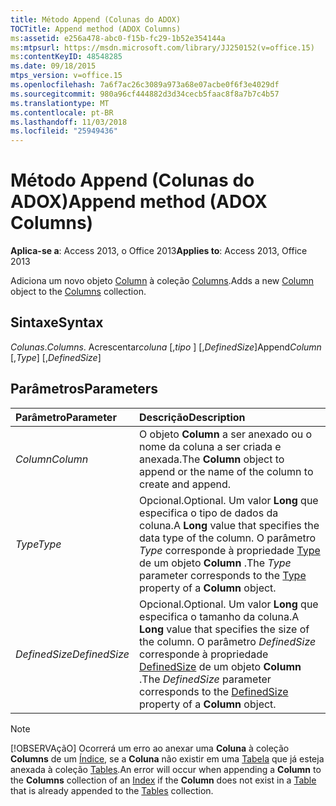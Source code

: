 ```yaml
---
title: Método Append (Colunas do ADOX)
TOCTitle: Append method (ADOX Columns)
ms:assetid: e256a478-abc0-f15b-fc29-1b52e354144a
ms:mtpsurl: https://msdn.microsoft.com/library/JJ250152(v=office.15)
ms:contentKeyID: 48548285
ms.date: 09/18/2015
mtps_version: v=office.15
ms.openlocfilehash: 7a6f7ac26c3089a973a68e07acbe0f6f3e4029df
ms.sourcegitcommit: 980a96cf444882d3d34cecb5faac8f8a7b7c4b57
ms.translationtype: MT
ms.contentlocale: pt-BR
ms.lasthandoff: 11/03/2018
ms.locfileid: "25949436"
---
```

# <a name="append-method-adox-columns"></a><span data-ttu-id="7aa3f-102">Método Append (Colunas do ADOX)</span><span class="sxs-lookup"><span data-stu-id="7aa3f-102">Append method (ADOX Columns)</span></span>

<span data-ttu-id="7aa3f-103">**Aplica-se a**: Access 2013, o Office 2013</span><span class="sxs-lookup"><span data-stu-id="7aa3f-103">**Applies to**: Access 2013, Office 2013</span></span>

<span data-ttu-id="7aa3f-104">Adiciona um novo objeto [Column](column-object-adox.md) à coleção [Columns](columns-collection-adox.md).</span><span class="sxs-lookup"><span data-stu-id="7aa3f-104">Adds a new [Column](column-object-adox.md) object to the [Columns](columns-collection-adox.md) collection.</span></span>

## <a name="syntax"></a><span data-ttu-id="7aa3f-105">Sintaxe</span><span class="sxs-lookup"><span data-stu-id="7aa3f-105">Syntax</span></span>

<span data-ttu-id="7aa3f-106">*Colunas*.</span><span class="sxs-lookup"><span data-stu-id="7aa3f-106">*Columns*.</span></span> <span data-ttu-id="7aa3f-107">Acrescentar*coluna* \[,*tipo* \] \[,*DefinedSize*\]</span><span class="sxs-lookup"><span data-stu-id="7aa3f-107">Append*Column* \[,*Type*\] \[,*DefinedSize*\]</span></span>

## <a name="parameters"></a><span data-ttu-id="7aa3f-108">Parâmetros</span><span class="sxs-lookup"><span data-stu-id="7aa3f-108">Parameters</span></span>

|<span data-ttu-id="7aa3f-109">Parâmetro</span><span class="sxs-lookup"><span data-stu-id="7aa3f-109">Parameter</span></span>|<span data-ttu-id="7aa3f-110">Descrição</span><span class="sxs-lookup"><span data-stu-id="7aa3f-110">Description</span></span>|
|:--------|:----------|
|<span data-ttu-id="7aa3f-111">*Column*</span><span class="sxs-lookup"><span data-stu-id="7aa3f-111">*Column*</span></span> |<span data-ttu-id="7aa3f-112">O objeto **Column** a ser anexado ou o nome da coluna a ser criada e anexada.</span><span class="sxs-lookup"><span data-stu-id="7aa3f-112">The **Column** object to append or the name of the column to create and append.</span></span>|
|<span data-ttu-id="7aa3f-113">*Type*</span><span class="sxs-lookup"><span data-stu-id="7aa3f-113">*Type*</span></span> |<span data-ttu-id="7aa3f-114">Opcional.</span><span class="sxs-lookup"><span data-stu-id="7aa3f-114">Optional.</span></span> <span data-ttu-id="7aa3f-115">Um valor **Long** que especifica o tipo de dados da coluna.</span><span class="sxs-lookup"><span data-stu-id="7aa3f-115">A **Long** value that specifies the data type of the column.</span></span> <span data-ttu-id="7aa3f-116">O parâmetro *Type* corresponde à propriedade [Type](https://msdn.microsoft.com/library/jj249169\(v=office.15\)) de um objeto **Column** .</span><span class="sxs-lookup"><span data-stu-id="7aa3f-116">The *Type* parameter corresponds to the [Type](https://msdn.microsoft.com/library/jj249169\(v=office.15\)) property of a **Column** object.</span></span>|
|<span data-ttu-id="7aa3f-117">*DefinedSize*</span><span class="sxs-lookup"><span data-stu-id="7aa3f-117">*DefinedSize*</span></span> |<span data-ttu-id="7aa3f-118">Opcional.</span><span class="sxs-lookup"><span data-stu-id="7aa3f-118">Optional.</span></span> <span data-ttu-id="7aa3f-119">Um valor **Long** que especifica o tamanho da coluna.</span><span class="sxs-lookup"><span data-stu-id="7aa3f-119">A **Long** value that specifies the size of the column.</span></span> <span data-ttu-id="7aa3f-120">O parâmetro *DefinedSize* corresponde à propriedade [DefinedSize](definedsize-property-adox.md) de um objeto **Column** .</span><span class="sxs-lookup"><span data-stu-id="7aa3f-120">The *DefinedSize* parameter corresponds to the [DefinedSize](definedsize-property-adox.md) property of a **Column** object.</span></span>|


> [!NOTE]
> <span data-ttu-id="7aa3f-121">[!OBSERVAçãO] Ocorrerá um erro ao anexar uma **Coluna** à coleção **Columns** de um [Índice](index-object-adox.md), se a **Coluna** não existir em uma [Tabela](table-object-adox.md) que já esteja anexada à coleção [Tables](tables-collection-adox.md).</span><span class="sxs-lookup"><span data-stu-id="7aa3f-121">An error will occur when appending a **Column** to the **Columns** collection of an [Index](index-object-adox.md) if the **Column** does not exist in a [Table](table-object-adox.md) that is already appended to the [Tables](tables-collection-adox.md) collection.</span></span>


